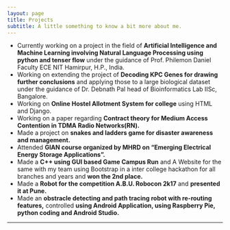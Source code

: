 ```yaml
---
layout: page
title: Projects
subtitle: A little something to know a bit more about me.
---
```



*  Currently working on a project in the field of **Artificial Intelligence and Machine Learning involving Natural Language Processing using python and tenser flow** under the guidance of Prof. Philemon Daniel Faculty ECE NIT Hamirpur, H.P., India.<br>
*  Working on extending the project of **Decoding KPC Genes for drawing further conclusions** and applying those to a large biological dataset under the guidance of Dr. Debnath Pal head of Bioinformatics Lab IISc, Bangalore.<br>
*  Working on **Online Hostel Allotment System for college** using HTML and Django.<br>
*  Working on a paper regarding **Contract theory for Medium Access Contention in TDMA Radio Networks(RN).**<br>
*  Made a project on **snakes and ladders game for disaster awareness and management.**<br>
*  Attended **GIAN course organized by MHRD on “Emerging Electrical Energy Storage Applications”.**<br>
*  Made a **C++ using GUI based Game Campus Run** and A Website for the same with my team using Bootstrap in a inter college hackathon for all branches and years and **won the 2nd place.**<br>
*  Made a **Robot for the competition A.B.U. Robocon 2k17** and **presented it at Pune.**<br>
*  Made an **obstracle detecting and path tracing robot with re-routing features,** controlled **using Android Application, using Raspberry Pie, python coding and Android Studio.**<br>


<hr style="width: 50%, height: 20%">
